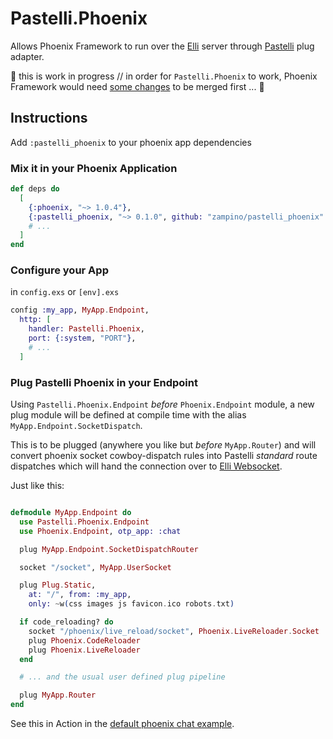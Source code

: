 # Pastelli.Phoenix

Allows Phoenix Framework to run over the [Elli](//github.com/knutin/elli) server through [Pastelli](//github.com/zampino/pastelli) plug adapter.

:construction: this is work in progress // in order for `Pastelli.Phoenix`
to work, Phoenix Framework would need [some changes](//github.com/zampino/phoenix/pull/1) to be merged
first ... :construction:

## Instructions

Add `:pastelli_phoenix` to your phoenix app dependencies

### Mix it in your Phoenix Application

```elixir
def deps do
  [
    {:phoenix, "~> 1.0.4"},
    {:pastelli_phoenix, "~> 0.1.0", github: "zampino/pastelli_phoenix" },
    # ...
  ]
end
```

### Configure your App

in `config.exs` or `[env].exs`

```elixir
config :my_app, MyApp.Endpoint,
  http: [
    handler: Pastelli.Phoenix,
    port: {:system, "PORT"},
    # ...
  ]
```

### Plug Pastelli Phoenix in your Endpoint

Using `Pastelli.Phoenix.Endpoint` _before_ `Phoenix.Endpoint` module,
a new plug module will be defined at compile time
with the alias `MyApp.Endpoint.SocketDispatch`.

This is to be plugged (anywhere you like but _before_ `MyApp.Router`)
and will convert phoenix socket cowboy-dispatch rules into Pastelli
_standard_ route dispatches which will hand the connection over to [Elli Websocket](//github.com/zampino/pastelli#web-sockets).

Just like this:

```elixir

defmodule MyApp.Endpoint do
  use Pastelli.Phoenix.Endpoint
  use Phoenix.Endpoint, otp_app: :chat

  plug MyApp.Endpoint.SocketDispatchRouter

  socket "/socket", MyApp.UserSocket

  plug Plug.Static,
    at: "/", from: :my_app,
    only: ~w(css images js favicon.ico robots.txt)

  if code_reloading? do
    socket "/phoenix/live_reload/socket", Phoenix.LiveReloader.Socket
    plug Phoenix.CodeReloader
    plug Phoenix.LiveReloader
  end

  # ... and the usual user defined plug pipeline

  plug MyApp.Router
end
```

See this in Action in the [default phoenix chat example](//github.com/zampino/phoenix-over-pastelli).
